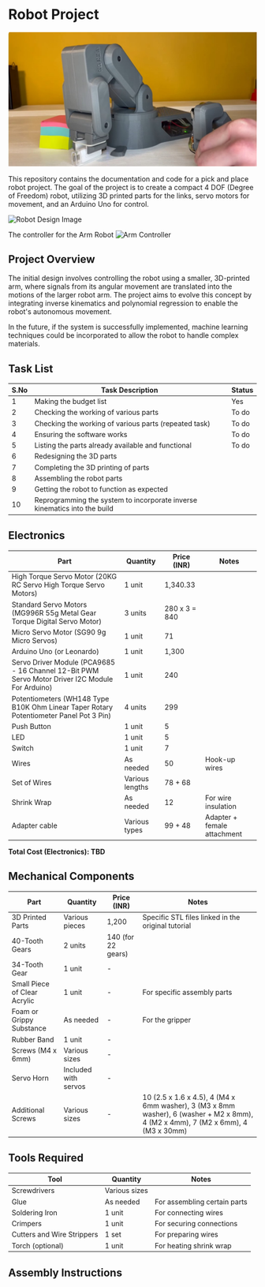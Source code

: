 # Robot Project

![Robot Image](https://github.com/TwistedMystery/Motorized-Camera-Operational-Robot/blob/main/Robot%201.jpg)

This repository contains the documentation and code for a pick and place robot project. The goal of the project is to create a compact 4 DOF (Degree of Freedom) robot, utilizing 3D printed parts for the links, servo motors for movement, and an Arduino Uno for control.

![Robot Design Image](https://github.com/TwistedMystery/Robot/blob/main/Robot%202.jpg)

The controller for the Arm Robot
![Arm Controller](https://github.com/TwistedMystery/Robot/blob/main/Robot%203.jpg)

## Project Overview

The initial design involves controlling the robot using a smaller, 3D-printed arm, where signals from its angular movement are translated into the motions of the larger robot arm. The project aims to evolve this concept by integrating inverse kinematics and polynomial regression to enable the robot's autonomous movement.

In the future, if the system is successfully implemented, machine learning techniques could be incorporated to allow the robot to handle complex materials.

## Task List

| S.No | Task Description                                                      | Status |
|------|------------------------------------------------------------------------|--------|
| 1    | Making the budget list                                                 |  Yes   |
| 2    | Checking the working of various parts                                  |  To do |
| 3    | Checking the working of various parts (repeated task)                  |  To do |
| 4    | Ensuring the software works                                            |  To do |
| 5    | Listing the parts already available and functional                     |  To do |
| 6    | Redesigning the 3D parts                                               |        |
| 7    | Completing the 3D printing of parts                                    |        |
| 8    | Assembling the robot parts                                             |        |
| 9    | Getting the robot to function as expected                              |        |
| 10   | Reprogramming the system to incorporate inverse kinematics into the build |        |

## Electronics

| Part | Quantity | Price (INR) | Notes |
| ---- | -------- | ------------| ----- |
| High Torque Servo Motor (20KG RC Servo High Torque Servo Motors) | 1 unit | 1,340.33 | |
| Standard Servo Motors (MG996R 55g Metal Gear Torque Digital Servo Motor) | 3 units | 280 x 3 = 840 | |
| Micro Servo Motor (SG90 9g Micro Servos) | 1 unit | 71 | |
| Arduino Uno (or Leonardo) | 1 unit | 1,300 | |
| Servo Driver Module (PCA9685 - 16 Channel 12-Bit PWM Servo Motor Driver I2C Module For Arduino) | 1 unit | 240 | |
| Potentiometers (WH148 Type B10K Ohm Linear Taper Rotary Potentiometer Panel Pot 3 Pin) | 4 units | 299 | |
| Push Button | 1 unit | 5 | |
| LED | 1 unit | 5 | |
| Switch | 1 unit | 7 | |
| Wires | As needed | 50 | Hook-up wires |
| Set of Wires | Various lengths | 78 + 68 | |
| Shrink Wrap | As needed | 12 | For wire insulation |
| Adapter cable | Various types | 99 + 48 | Adapter + female attachment |

**Total Cost (Electronics): TBD**

## Mechanical Components

| Part | Quantity | Price (INR) | Notes |
| ---- | -------- | ------------| ----- |
| 3D Printed Parts | Various pieces | 1,200 | Specific STL files linked in the original tutorial |
| 40-Tooth Gears | 2 units | 140 (for 22 gears) | |
| 34-Tooth Gear | 1 unit | - | |
| Small Piece of Clear Acrylic | 1 unit | - | For specific assembly parts |
| Foam or Grippy Substance | As needed | - | For the gripper |
| Rubber Band | 1 unit | - | |
| Screws (M4 x 6mm) | Various sizes | - | |
| Servo Horn | Included with servos | - | |
| Additional Screws | Various sizes | - | 10 (2.5 x 1.6 x 4.5), 4 (M4 x 6mm washer), 3 (M3 x 8mm washer), 6 (washer + M2 x 8mm), 4 (M2 x 4mm), 7 (M2 x 6mm), 4 (M3 x 30mm) |

## Tools Required

| Tool | Quantity | Notes |
| ---- | -------- | ----- |
| Screwdrivers | Various sizes | |
| Glue | As needed | For assembling certain parts |
| Soldering Iron | 1 unit | For connecting wires |
| Crimpers | 1 unit | For securing connections |
| Cutters and Wire Strippers | 1 set | For preparing wires |
| Torch (optional) | 1 unit | For heating shrink wrap |

## Assembly Instructions




